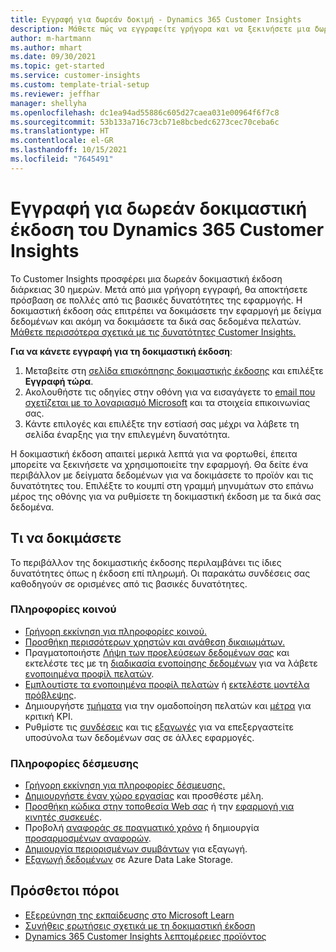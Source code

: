 ```yaml
---
title: Εγγραφή για δωρεάν δοκιμή - Dynamics 365 Customer Insights
description: Μάθετε πώς να εγγραφείτε γρήγορα και να ξεκινήσετε μια δωρεάν δοκιμαστική έκδοση του Customer Insights. Εξερευνήστε την εφαρμογή και βρείτε επιπλέον πόρους εκμάθησης.
author: m-hartmann
ms.author: mhart
ms.date: 09/30/2021
ms.topic: get-started
ms.service: customer-insights
ms.custom: template-trial-setup
ms.reviewer: jeffhar
manager: shellyha
ms.openlocfilehash: dc1ea94ad55886c605d27caea031e00964f6f7c8
ms.sourcegitcommit: 53b133a716c73cb71e8bcbedc6273cec70ceba6c
ms.translationtype: HT
ms.contentlocale: el-GR
ms.lasthandoff: 10/15/2021
ms.locfileid: "7645491"
---
```

# <a name="sign-up-for-a-free-dynamics-365-customer-insights-trial"></a>Εγγραφή για δωρεάν δοκιμαστική έκδοση του Dynamics 365 Customer Insights

Το Customer Insights προσφέρει μια δωρεάν δοκιμαστική έκδοση διάρκειας 30 ημερών. Μετά από μια γρήγορη εγγραφή, θα αποκτήσετε πρόσβαση σε πολλές από τις βασικές δυνατότητες της εφαρμογής. Η δοκιμαστική έκδοση σάς επιτρέπει να δοκιμάσετε την εφαρμογή με δείγμα δεδομένων και ακόμη να δοκιμάσετε τα δικά σας δεδομένα πελατών. [Μάθετε περισσότερα σχετικά με τις δυνατότητες Customer Insights.](overview.md)

**Για να κάνετε εγγραφή για τη δοκιμαστική έκδοση**:

1. Μεταβείτε στη [σελίδα επισκόπησης δοκιμαστικής έκδοσης](https://dynamics.microsoft.com/get-started/?appname=customerinsights) και επιλέξτε **Εγγραφή τώρα**.
1. Ακολουθήστε τις οδηγίες στην οθόνη για να εισαγάγετε το [email που σχετίζεται με το λογαριασμό Microsoft](https://support.microsoft.com/windows/what-is-a-microsoft-account-4a7c48e9-ff5a-e9c6-5a5c-1a57d66c3bfa) και τα στοιχεία επικοινωνίας σας.
1. Κάντε επιλογές και επιλέξτε την εστίασή σας μέχρι να λάβετε τη σελίδα έναρξης για την επιλεγμένη δυνατότητα.

Η δοκιμαστική έκδοση απαιτεί μερικά λεπτά για να φορτωθεί, έπειτα μπορείτε να ξεκινήσετε να χρησιμοποιείτε την εφαρμογή. Θα δείτε ένα περιβάλλον με δείγματα δεδομένων για να δοκιμάσετε το προϊόν και τις δυνατότητες του. Επιλέξτε το κουμπί στη γραμμή μηνυμάτων στο επάνω μέρος της οθόνης για να ρυθμίσετε τη δοκιμαστική έκδοση με τα δικά σας δεδομένα.

## <a name="what-to-try"></a>Τι να δοκιμάσετε

Το περιβάλλον της δοκιμαστικής έκδοσης περιλαμβάνει τις ίδιες δυνατότητες όπως η έκδοση επί πληρωμή. Οι παρακάτω συνδέσεις σας καθοδηγούν σε ορισμένες από τις βασικές δυνατότητες.

### <a name="audience-insights"></a>Πληροφορίες κοινού

- [Γρήγορη εκκίνηση για πληροφορίες κοινού.](audience-insights/get-started.md)
- [Προσθήκη περισσότερων χρηστών και ανάθεση δικαιωμάτων.](audience-insights/permissions.md)
- Πραγματοποιήστε [Λήψη των προελεύσεων δεδομένων σας](audience-insights/data-sources.md) και εκτελέστε τες με τη [διαδικασία ενοποίησης δεδομένων](audience-insights/data-unification.md) για να λάβετε [ενοποιημένα προφίλ πελατών](audience-insights/customer-profiles.md).
- [Εμπλουτίστε τα ενοποιημένα προφίλ πελατών](audience-insights/enrichment-hub.md) ή [εκτελέστε μοντέλα πρόβλεψης](audience-insights/predictions-overview.md).
- Δημιουργήστε [τμήματα](audience-insights/segments.md) για την ομαδοποίηση πελατών και [μέτρα](audience-insights/measures.md) για κριτική KPI.
- Ρυθμίστε τις [συνδέσεις](audience-insights/connections.md) και τις [εξαγωγές](audience-insights/export-destinations.md) για να επεξεργαστείτε υποσύνολα των δεδομένων σας σε άλλες εφαρμογές.

### <a name="engagement-insights"></a>Πληροφορίες δέσμευσης

- [Γρήγορη εκκίνηση για πληροφορίες δέσμευσης.](engagement-insights/get-started.md)
- [Δημιουργήστε έναν χώρο εργασίας](engagement-insights/create-workspace.md) και προσθέστε μέλη.
- [Προσθήκη κώδικα στην τοποθεσία Web σας](engagement-insights/instrument-website.md) ή την [εφαρμογή για κινητές συσκευές](engagement-insights/developer-resources.md#capture-events-from-mobile-apps).
- Προβολή [αναφοράς σε πραγματικό χρόνο](engagement-insights/view-reports.md) ή δημιουργία [προσαρμοσμένων αναφορών](engagement-insights/custom-reports.md).
- [Δημιουργία περιορισμένων συμβάντων](engagement-insights/refined-events.md) για εξαγωγή.
- [Εξαγωγή δεδομένων](engagement-insights/export-events.md) σε Azure Data Lake Storage.

## <a name="additional-resources"></a>Πρόσθετοι πόροι

- [Εξερεύνηση της εκπαίδευσης στο Microsoft Learn](/learn/browse/?filter-products=dynamics-dynamics-cust-insights)
- [Συνήθεις ερωτήσεις σχετικά με τη δοκιμαστική έκδοση](trial-faq.md)
- [Dynamics 365 Customer Insights λεπτομέρειες προϊόντος](https://dynamics.microsoft.com/ai/customer-insights/)

